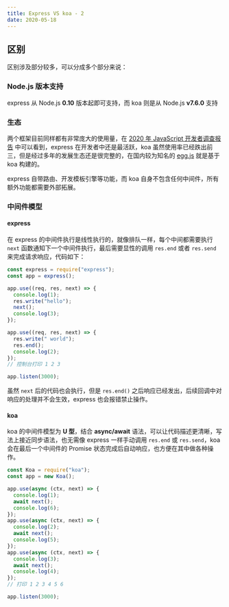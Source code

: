 ```yaml
---
title: Express VS koa - 2
date: 2020-05-18
---
```


## 区别

区别涉及部分较多，可以分成多个部分来说：

### Node.js 版本支持

express 从 Node.js **0.10** 版本起即可支持，而 koa 则是从 Node.js **v7.6.0** 支持

### 生态

两个框架目前同样都有非常庞大的使用量，在 [2020 年 JavaScript 开发者调查报告](https://2020.stateofjs.com/zh-Hans/technologies/back-end-frameworks/) 中可以看到，express 在开发者中还是最活跃，koa 虽然使用率已经跌出前三，但是经过多年的发展生态还是很完整的，在国内较为知名的 [egg.js](https://github.com/eggjs/egg/) 就是基于 koa 构建的。

express 自带路由、开发模板引擎等功能，而 koa 自身不包含任何中间件，所有额外功能都需要外部拓展。

### 中间件模型

#### express

在 express 的中间件执行是线性执行的，就像排队一样，每个中间都需要执行 `next` 函数通知下一个中间件执行，最后需要显性的调用 `res.end` 或者 `res.send` 来完成请求响应，代码如下：

```javascript
const express = require("express");
const app = express();

app.use((req, res, next) => {
  console.log(1);
  res.write("hello");
  next();
  console.log(3);
});

app.use((req, res, next) => {
  res.write(" world");
  res.end();
  console.log(2);
});
// 控制台打印 1 2 3

app.listen(3000);
```

虽然 `next` 后的代码也会执行，但是 `res.end()` 之后响应已经发出，后续回调中对响应的处理并不会生效，express 也会报错禁止操作。

#### koa

koa 的中间件模型为 **U 型**，结合 **async/await** 语法，可以让代码描述更清晰，写法上接近同步语法，也无需像 express 一样手动调用 `res.end` 或 `res.send`，koa 会在最后一个中间件的 Promise 状态完成后自动响应，也方便在其中做各种操作。

```javascript
const Koa = require("koa");
const app = new Koa();

app.use(async (ctx, next) => {
  console.log(1);
  await next();
  console.log(6);
});
app.use(async (ctx, next) => {
  console.log(2);
  await next();
  console.log(5);
});
app.use(async (ctx, next) => {
  console.log(3);
  await next();
  console.log(4);
});
// 打印 1 2 3 4 5 6

app.listen(3000);
```

